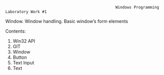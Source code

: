                                                     Windows Programming Laboratory Work #1


Window. Window handling. Basic window’s form elements

Contents:

1. Win32 API
2. GIT
3. Window
4. Button
5. Text Input
6. Text
